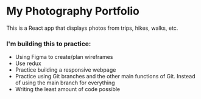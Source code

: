 # My Photography Portfolio

This is a React app that displays photos from trips, hikes, walks, etc. 

### I'm building this to practice:

- Using Figma to create/plan wireframes
- Use redux 
- Practice building a responsive webpage 
- Practice using Git branches and the other main functions of Git. Instead of using the main branch for everything
- Writing the least amount of code possible
